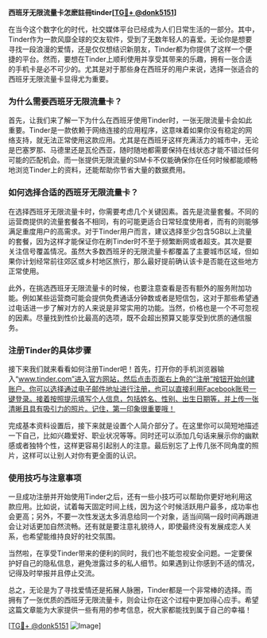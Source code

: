 **西班牙无限流量卡怎麽註冊tinder[[TG💪+ @donk5151](https://t.me/s/donk5151)]**

在当今这个数字化的时代，社交媒体平台已经成为人们日常生活的一部分。其中，Tinder作为一款风靡全球的交友软件，受到了无数年轻人的喜爱。无论你是想要寻找一段浪漫的爱情，还是仅仅想结识新朋友，Tinder都为你提供了这样一个便捷的平台。然而，要想在Tinder上顺利使用并享受其带来的乐趣，拥有一张合适的手机卡是必不可少的。尤其是对于那些身在西班牙的用户来说，选择一张适合的西班牙无限流量卡显得尤为重要。

### 为什么需要西班牙无限流量卡？

首先，让我们来了解一下为什么在西班牙使用Tinder时，一张无限流量卡会如此重要。Tinder是一款依赖于网络连接的应用程序，这意味着如果你没有稳定的网络支持，就无法正常使用这款应用。尤其是在西班牙这样充满活力的城市中，无论是巴塞罗那、马德里还是瓦伦西亚，随时随地都需要保持在线状态才能不错过任何可能的匹配机会。而一张提供无限流量的SIM卡不仅能确保你在任何时候都能顺畅地浏览Tinder上的资料，还能帮助你节省大量的数据费用。

### 如何选择合适的西班牙无限流量卡？

在选择西班牙无限流量卡时，你需要考虑几个关键因素。首先是流量套餐。不同的运营商提供的流量套餐各不相同，有的可能更适合日常轻度使用者，而有的则能够满足重度用户的高需求。对于Tinder用户而言，建议选择至少包含5GB以上流量的套餐，因为这样才能保证你在刷Tinder时不至于频繁断网或者超支。其次是要关注信号覆盖情况。虽然大多数西班牙的无限流量卡都覆盖了主要城市区域，但如果你计划经常前往郊区或乡村地区旅行，那么最好提前确认该卡是否能在这些地方正常使用。

此外，在挑选西班牙无限流量卡的时候，也要注意查看是否有额外的服务附加功能。例如某些运营商可能会提供免费通话分钟数或者是短信包，这对于那些希望通过电话进一步了解对方的人来说是非常实用的功能。当然，价格也是一个不可忽视的因素。尽量找到性价比最高的选项，既不会超出预算又能享受到优质的通信服务。

### 注册Tinder的具体步骤

接下来我们就来看看如何注册Tinder吧！首先，打开你的手机浏览器输入“www.tinder.com”进入官方网站，然后点击页面右上角的“注册”按钮开始创建账户。你可以选择通过电子邮件地址进行注册，也可以直接利用Facebook账号一键登录。接着按照提示填写个人信息，包括姓名、性别、出生日期等，并上传一张清晰且具有吸引力的照片。记住，第一印象很重要哦！

完成基本资料设置后，接下来就是设置个人简介部分了。在这里你可以简短地描述一下自己，比如兴趣爱好、职业状况等等。同时还可以添加几句话来展示你的幽默感或者独特个性，这样更容易引起别人的注意。最后别忘了上传几张不同角度的照片，这样可以让别人对你有更全面的认识。

### 使用技巧与注意事项

一旦成功注册并开始使用Tinder之后，还有一些小技巧可以帮助你更好地利用这款应用。比如说，试着每天固定时间上线，因为这个时候活跃用户最多，成功率也会更高；另外，不要一次性发送太多消息给同一个对象，适当间隔一段时间再跟进会让对话更加自然流畅。还有就是要注意礼貌待人，即使最终没有发展成恋人关系，也希望能维持良好的社交氛围。

当然啦，在享受Tinder带来的便利的同时，我们也不能忽视安全问题。一定要保护好自己的隐私信息，避免泄露过多的私人细节。如果遇到让你感到不适的情况，记得及时举报并且停止交流。

总之，无论是为了寻找爱情还是拓展人脉圈，Tinder都是一个非常棒的选择。而拥有了一张优质的西班牙无限流量卡，则会让你在这个过程中更加得心应手。希望这篇文章能为大家提供一些有用的参考信息，祝大家都能找到属于自己的幸福！

[[TG💪+ @donk5151](https://t.me/s/donk5151) ![Image](https://i.postimg.cc/rwNCRYN7/Snipaste-2025-04-30-17-27-05.png)]